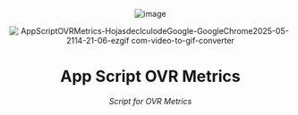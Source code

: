 <header>


![image](https://github.com/user-attachments/assets/609fd8b8-58a6-4535-8905-492fdabf8666)

![AppScriptOVRMetrics-HojasdeclculodeGoogle-GoogleChrome2025-05-2114-21-06-ezgif com-video-to-gif-converter](https://github.com/user-attachments/assets/907cf7bc-2a85-4ac0-8b9b-406ed122abf2)

# App Script OVR Metrics

_Script for OVR Metrics_
